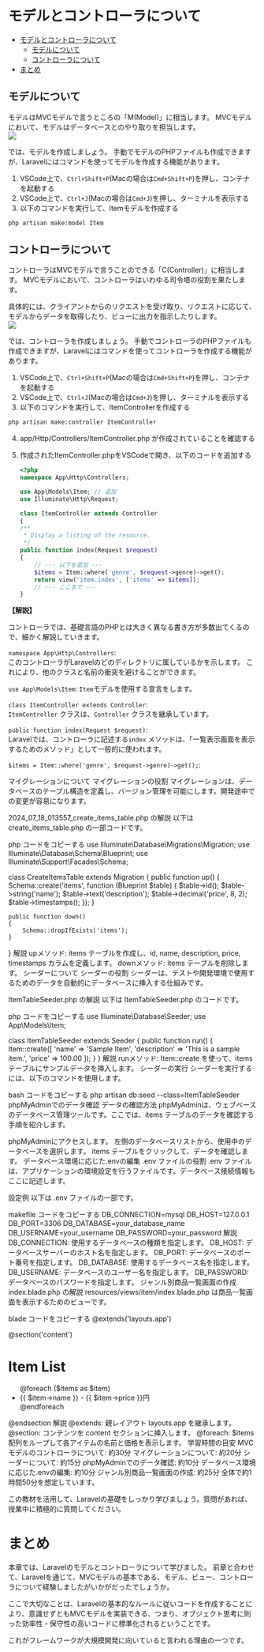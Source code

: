# モデルとコントローラについて

- [モデルとコントローラについて](#モデルとコントローラについて)
  - [モデルについて](#モデルについて)
  - [コントローラについて](#コントローラについて)
- [まとめ](#まとめ)

## モデルについて

モデルはMVCモデルで言うところの「M(Model)」に相当します。
MVCモデルにおいて、モデルはデータベースとのやり取りを担当します。<br>
![](./images/mvc.jpeg)

では、モデルを作成しましょう。
手動でモデルのPHPファイルも作成できますが、Laravelにはコマンドを使ってモデルを作成する機能があります。

1. VSCode上で、`Ctrl+Shift+P`(Macの場合は`Cmd+Shift+P`)を押し、コンテナを起動する
2. VSCode上で、`Ctrl+J`(Macの場合は`Cmd+J`)を押し、ターミナルを表示する
3. 以下のコマンドを実行して、Itemモデルを作成する

```bash
php artisan make:model Item
```


## コントローラについて

コントローラはMVCモデルで言うことのできる「C(Controller)」に相当します。
MVCモデルにおいて、コントローラはいわゆる司令塔の役割を果たします。

具体的には、クライアントからのリクエストを受け取り、リクエストに応じて、モデルからデータを取得したり、ビューに出力を指示したりします。<br>
![](./images/mvc.jpeg)

では、コントローラを作成しましょう。
手動でコントローラのPHPファイルも作成できますが、Laravelにはコマンドを使ってコントローラを作成する機能があります。

1. VSCode上で、`Ctrl+Shift+P`(Macの場合は`Cmd+Shift+P`)を押し、コンテナを起動する
2. VSCode上で、`Ctrl+J`(Macの場合は`Cmd+J`)を押し、ターミナルを表示する
3. 以下のコマンドを実行して、ItemControllerを作成する

```bash
php artisan make:controller ItemController
```

4. app/Http/Controllers/ItemController.php が作成されていることを確認する

5. 作成されたItemController.phpをVSCodeで開き、以下のコードを追加する

    ```php
    <?php
    namespace App\Http\Controllers;

    use App\Models\Item; // 追加
    use Illuminate\Http\Request;

    class ItemController extends Controller
    {
    /**
     * Display a listing of the resource.
     */
    public function index(Request $request)
    {
        // --- 以下を追加 ---
        $items = Item::where('genre', $request->genre)->get();
        return view('item.index', ['items' => $items]);
        // --- ここまで ---
    }
    ```

**【解説】**

コントローラでは、基礎言語のPHPとは大きく異なる書き方が多数出てくるので、細かく解説していきます。

`namespace App\Http\Controllers`: <br>このコントローラがLaravelのどのディレクトリに属しているかを示します。
これにより、他のクラスと名前の衝突を避けることができます。

`use App\Models\Item`: `Item`モデルを使用する宣言をします。

`class ItemController extends Controller`: <br>
`ItemController` クラスは、`Controller` クラスを継承しています。

`public function index(Request $request)`: <br>
Laravelでは、コントローラに記述する`index` メソッドは、「一覧表示画面を表示するためのメソッド」として一般的に使われます。

`$items = Item::where('genre', $request->genre)->get();`: <br>

マイグレーションについて
マイグレーションの役割
マイグレーションは、データベースのテーブル構造を定義し、バージョン管理を可能にします。開発途中での変更が容易になります。

2024_07_18_013557_create_items_table.php の解説
以下は create_items_table.php の一部コードです。

php
コードをコピーする
use Illuminate\Database\Migrations\Migration;
use Illuminate\Database\Schema\Blueprint;
use Illuminate\Support\Facades\Schema;

class CreateItemsTable extends Migration
{
    public function up()
    {
        Schema::create('items', function (Blueprint $table) {
            $table->id();
            $table->string('name');
            $table->text('description');
            $table->decimal('price', 8, 2);
            $table->timestamps();
        });
    }

    public function down()
    {
        Schema::dropIfExists('items');
    }
}
解説
upメソッド: items テーブルを作成し、id, name, description, price, timestamps カラムを定義します。
downメソッド: items テーブルを削除します。
シーダーについて
シーダーの役割
シーダーは、テストや開発環境で使用するためのデータを自動的にデータベースに挿入する仕組みです。

ItemTableSeeder.php の解説
以下は ItemTableSeeder.php のコードです。

php
コードをコピーする
use Illuminate\Database\Seeder;
use App\Models\Item;

class ItemTableSeeder extends Seeder
{
    public function run()
    {
        Item::create([
            'name' => 'Sample Item',
            'description' => 'This is a sample item.',
            'price' => 100.00
        ]);
    }
}
解説
runメソッド: Item::create を使って、items テーブルにサンプルデータを挿入します。
シーダーの実行
シーダーを実行するには、以下のコマンドを使用します。

bash
コードをコピーする
php artisan db:seed --class=ItemTableSeeder
phpMyAdminでのデータ確認
データの確認方法
phpMyAdminは、ウェブベースのデータベース管理ツールです。ここでは、items テーブルのデータを確認する手順を紹介します。

phpMyAdminにアクセスします。
左側のデータベースリストから、使用中のデータベースを選択します。
items テーブルをクリックして、データを確認します。
データベース環境に応じた.envの編集
.env ファイルの役割
.env ファイルは、アプリケーションの環境設定を行うファイルです。データベース接続情報もここに記述します。

設定例
以下は .env ファイルの一部です。

makefile
コードをコピーする
DB_CONNECTION=mysql
DB_HOST=127.0.0.1
DB_PORT=3306
DB_DATABASE=your_database_name
DB_USERNAME=your_username
DB_PASSWORD=your_password
解説
DB_CONNECTION: 使用するデータベースの種類を指定します。
DB_HOST: データベースサーバーのホスト名を指定します。
DB_PORT: データベースのポート番号を指定します。
DB_DATABASE: 使用するデータベース名を指定します。
DB_USERNAME: データベースのユーザー名を指定します。
DB_PASSWORD: データベースのパスワードを指定します。
ジャンル別商品一覧画面の作成
index.blade.php の解説
resources/views/item/index.blade.php は商品一覧画面を表示するためのビューです。

blade
コードをコピーする
@extends('layouts.app')

@section('content')
    <h1>Item List</h1>
    <ul>
        @foreach ($items as $item)
            <li>{{ $item->name }} - {{ $item->price }}円</li>
        @endforeach
    </ul>
@endsection
解説
@extends: 親レイアウト layouts.app を継承します。
@section: コンテンツを content セクションに挿入します。
@foreach: $items 配列をループして各アイテムの名前と価格を表示します。
学習時間の目安
MVCモデルのコントローラについて: 約30分
マイグレーションについて: 約20分
シーダーについて: 約15分
phpMyAdminでのデータ確認: 約10分
データベース環境に応じた.envの編集: 約10分
ジャンル別商品一覧画面の作成: 約25分
全体で約1時間50分を想定しています。

この教材を活用して、Laravelの基礎をしっかり学びましょう。質問があれば、授業中に積極的に質問してください。

# まとめ

本章では、Laravelのモデルとコントローラについて学びました。
前章と合わせて、Laravelを通じて、MVCモデルの基本である、モデル、ビュー、コントローラについて経験しましたがいかがだったでしょうか。

ここで大切なことは、Laravelの基本的なルールに従いコードを作成することにより、意識せずともMVCモデルを実装できる、つまり、オブジェクト思考に則った効率性・保守性の高いコードに標準化されるということです。

これがフレームワークが大規模開発に向いていると言われる理由の一つです。
